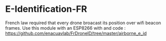E-Identification-FR
===================

French law required that every drone broacast its position over wifi beacon frames.
Use this module with an ESP8266 with and code : https://github.com/enacuavlab/FrDroneID/tree/master/airborne_e_id

